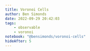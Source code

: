 ```yaml
---
title: Voronoi Cells
author: Ben Simonds
date: 2022-09-29 20:42:03
tags:
    - observable
    - voronoi
notebook: "@bensimonds/voronoi-cells"
hideAfter: 5
---
```

